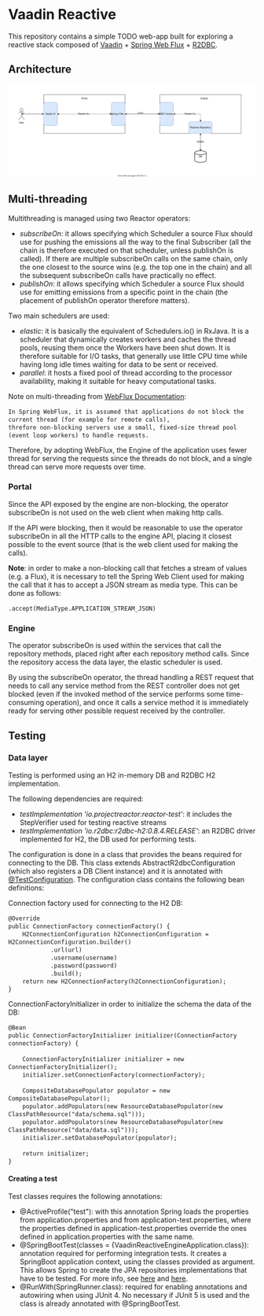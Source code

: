 # Vaadin Reactive
This repository contains a simple TODO web-app built for exploring a reactive stack composed of [Vaadin](https://vaadin.com/) + [Spring Web Flux](https://docs.spring.io/spring-framework/docs/5.0.0.BUILD-SNAPSHOT/spring-framework-reference/html/web-reactive.html) + [R2DBC](https://r2dbc.io/). 


## Architecture
![high-level-architecture](img/architecture.svg)


## Multi-threading
Multithreading is managed using two Reactor operators: 
- *subscribeOn*: it allows specifying which Scheduler a source Flux should use for pushing the emissions all the way to the final 
Subscriber (all the chain is therefore executed on that scheduler, unless publishOn is called). If there are multiple 
subscribeOn calls on the same chain, only the one closest to the source wins (e.g. the top one in the chain) and all 
the subsequent subscribeOn calls have practically no effect.
- *publishOn*: it allows specifying which Scheduler a source Flux should use for emitting emissions from a specific point 
in the chain (the placement of publishOn operator therefore matters).

Two main schedulers are used:
- *elastic*: it is basically the equivalent of Schedulers.io() in RxJava. It is a scheduler that dynamically
creates workers and caches the thread pools, reusing them once the Workers have been shut down. It is therefore suitable 
for I/O tasks, that generally use little CPU time while having long idle times waiting for data to be sent or received.
- *parallel*: it hosts a fixed pool of thread according to the processor availability, making it suitable for heavy 
computational tasks.

Note on multi-threading from [WebFlux Documentation](https://docs.spring.io/spring-framework/docs/current/spring-framework-reference/web-reactive.html#webflux-concurrency-model):
```
In Spring WebFlux, it is assumed that applications do not block the current thread (for example for remote calls), 
threfore non-blocking servers use a small, fixed-size thread pool (event loop workers) to handle requests.
```
Therefore, by adopting WebFlux, the Engine of the application uses fewer thread for serving the requests since the threads
do not block, and a single thread can serve more requests over time.
                                                                           
### Portal
Since the API exposed by the engine are non-blocking, the operator subscribeOn is not used on the web client
when making http calls. 

If the API were blocking, then it would be reasonable to use the operator subscribeOn in all the HTTP calls to the 
engine API, placing it closest possible to the event source (that is the web client used for making the calls).

__Note__: in order to make a non-blocking call that fetches a stream of values (e.g. a Flux), it is necessary to tell 
the Spring Web Client used for making the call that it has to accept a JSON stream as media type.
This can be done as follows:
```
.accept(MediaType.APPLICATION_STREAM_JSON)
```


### Engine
The operator subscribeOn is used within the services that call the repository methods, placed right after each repository
method calls. Since the repository access the data layer, the elastic scheduler is used. 

By using the subscribeOn operator, the thread handling a REST request that needs to call any service method from the 
REST controller does not get blocked (even if the invoked method of the service performs some time-consuming operation),
and once it calls a service method it is immediately ready for serving other possible request received by the controller.

## Testing
### Data layer
Testing is performed using an H2 in-memory DB and R2DBC H2 implementation.

The following dependencies are required:
- *testImplementation 'io.projectreactor:reactor-test'*: it includes the StepVerifier used for testing reactive streams
- *testImplementation 'io.r2dbc:r2dbc-h2:0.8.4.RELEASE'*: an R2DBC driver implemented for H2, the DB used for performing tests.

The configuration is done in a class that provides the beans required for connecting to the DB. This class extends
AbstractR2dbcConfiguration (which also registers a DB Client instance) and it is annotated with
[@TestConfiguration](https://howtodoinjava.com/spring-boot2/testing/springboot-test-configuration/). 
The configuration class contains the following bean definitions:

Connection factory used for connecting to the H2 DB:
```
@Override
public ConnectionFactory connectionFactory() {
    H2ConnectionConfiguration h2ConnectionConfiguration = H2ConnectionConfiguration.builder()
            .url(url)
            .username(username)
            .password(password)
            .build();
    return new H2ConnectionFactory(h2ConnectionConfiguration);
}
```

ConnectionFactoryInitializer in order to initialize the schema the data of the DB: 
```
@Bean
public ConnectionFactoryInitializer initializer(ConnectionFactory connectionFactory) {

    ConnectionFactoryInitializer initializer = new ConnectionFactoryInitializer();
    initializer.setConnectionFactory(connectionFactory);

    CompositeDatabasePopulator populator = new CompositeDatabasePopulator();
    populator.addPopulators(new ResourceDatabasePopulator(new ClassPathResource("data/schema.sql")));
    populator.addPopulators(new ResourceDatabasePopulator(new ClassPathResource("data/data.sql")));
    initializer.setDatabasePopulator(populator);

    return initializer;
}
```

#### Creating a test
Test classes requires the following annotations: 

- @ActiveProfile("test"): with this annotation Spring loads the properties from application.properties and from application-test.properties, where the properties defined in application-test.properties override the ones defined in application.properties with the same name.
- @SpringBootTest(classes = {VaadinReactiveEngineApplication.class}): annotation required for performing integration tests. It creates a SpringBoot application context, using the classes provided as argument. This allows Spring to create the JPA repositories implementations that have to be tested. For more info, see [here](https://reflectoring.io/spring-boot-test/) and [here](https://howtodoinjava.com/spring-boot2/testing/springboottest-annotation/).
- @RunWith(SpringRunner.class): required for enabling annotations and autowiring when using JUnit 4. No necessary if JUnit 5 is used and the class is already annotated with @SpringBootTest.
